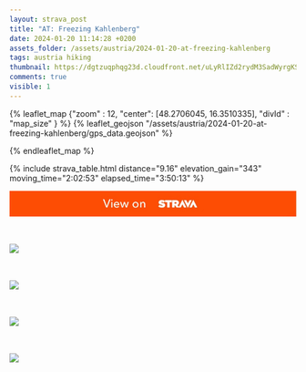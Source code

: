 ```yaml
---
layout: strava_post
title: "AT: Freezing Kahlenberg"
date: 2024-01-20 11:14:28 +0200
assets_folder: /assets/austria/2024-01-20-at-freezing-kahlenberg
tags: austria hiking
thumbnail: https://dgtzuqphqg23d.cloudfront.net/uLyRlIZd2rydM3SadWyrgKSP5fh5jiyDyChkqHTlzMs-1024x768.jpg
comments: true
visible: 1
---
```



{% leaflet_map {"zoom" : 12,
                  "center": [48.2706045, 16.3510335],
                 "divId" : "map_size" } %}
    {% leaflet_geojson "/assets/austria/2024-01-20-at-freezing-kahlenberg/gps_data.geojson" %}

{% endleaflet_map %}





{% include strava_table.html distance="9.16" elevation_gain="343" moving_time="2:02:53" elapsed_time="3:50:13" %}

[![](/assets/strava.jpg)](https://www.strava.com/activities/10596809273)


<br />

![](https://dgtzuqphqg23d.cloudfront.net/uLyRlIZd2rydM3SadWyrgKSP5fh5jiyDyChkqHTlzMs-1024x768.jpg)


<br />

![](https://dgtzuqphqg23d.cloudfront.net/Rascl8CaAHEtndUEjF-1h5T-FWSLHrDsN2zaaGR4yxo-1024x768.jpg)


<br />

![](https://dgtzuqphqg23d.cloudfront.net/fzgpRebzZKQpXk4ZXsgGCxsek21b3u07cSOWDKsG1Ts-768x1024.jpg)


<br />

![](https://dgtzuqphqg23d.cloudfront.net/mgyS9wpAz9ayzV6n6e2AbPhMnu75Sx7yokV3xCl8hkA-1024x768.jpg)
